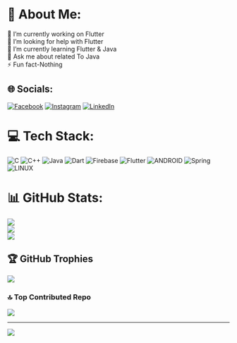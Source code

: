 # 💫 About Me:
🔭 I’m currently working on Flutter<br>🤝 I’m looking for help with Flutter<br>🌱 I’m currently learning Flutter & Java<br>💬 Ask me about related To Java<br>⚡ Fun fact-Nothing


## 🌐 Socials:
[![Facebook](https://img.shields.io/badge/Facebook-%231877F2.svg?logo=Facebook&logoColor=white)](https://facebook.com/mahin20) [![Instagram](https://img.shields.io/badge/Instagram-%23E4405F.svg?logo=Instagram&logoColor=white)](https://instagram.com/mahin_18) [![LinkedIn](https://img.shields.io/badge/LinkedIn-%230077B5.svg?logo=linkedin&logoColor=white)](https://linkedin.com/in/mahin-khan-6326b61a1) 

# 💻 Tech Stack:
![C](https://img.shields.io/badge/c-%2300599C.svg?style=plastic&logo=c&logoColor=white) ![C++](https://img.shields.io/badge/c++-%2300599C.svg?style=plastic&logo=c%2B%2B&logoColor=white) ![Java](https://img.shields.io/badge/java-%23ED8B00.svg?style=plastic&logo=java&logoColor=white) ![Dart](https://img.shields.io/badge/dart-%230175C2.svg?style=plastic&logo=dart&logoColor=white) ![Firebase](https://img.shields.io/badge/firebase-%23039BE5.svg?style=plastic&logo=firebase) ![Flutter](https://img.shields.io/badge/Flutter-%2302569B.svg?style=plastic&logo=Flutter&logoColor=white) ![ANDROID](https://img.shields.io/badge/android-%2320232a.svg?style=plastic&logo=android&logoColor=%a4c639) ![Spring](https://img.shields.io/badge/spring-%236DB33F.svg?style=plastic&logo=spring&logoColor=white) ![LINUX](https://img.shields.io/badge/Linux-FCC624?style=plastic&logo=linux&logoColor=black)
# 📊 GitHub Stats:
![](https://github-readme-stats.vercel.app/api?username=mahin273&theme=highcontrast&hide_border=false&include_all_commits=true&count_private=false)<br/>
![](https://github-readme-streak-stats.herokuapp.com/?user=mahin273&theme=highcontrast&hide_border=false)<br/>
![](https://github-readme-stats.vercel.app/api/top-langs/?username=mahin273&theme=highcontrast&hide_border=false&include_all_commits=true&count_private=false&layout=compact)

## 🏆 GitHub Trophies
![](https://github-profile-trophy.vercel.app/?username=mahin273&theme=radical&no-frame=false&no-bg=true&margin-w=4)

### 🔝 Top Contributed Repo
![](https://github-contributor-stats.vercel.app/api?username=mahin273&limit=5&theme=apprentice&combine_all_yearly_contributions=true)

---
[![](https://visitcount.itsvg.in/api?id=mahin273&icon=5&color=0)](https://visitcount.itsvg.in)

